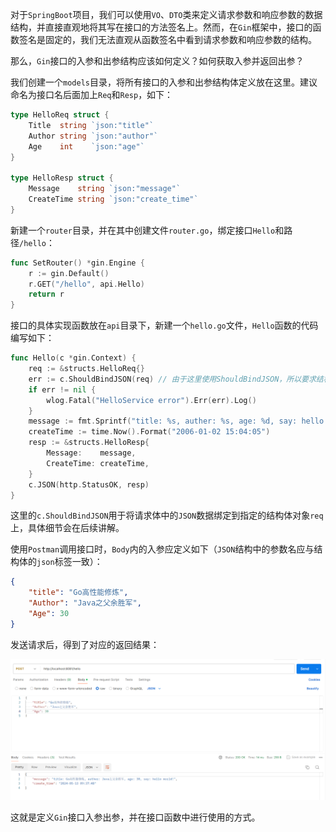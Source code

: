 对于`SpringBoot`项目，我们可以使用`VO`、`DTO`类来定义请求参数和响应参数的数据结构，并直接直观地将其写在接口的方法签名上。然而，在`Gin`框架中，接口的函数签名是固定的，我们无法直观从函数签名中看到请求参数和响应参数的结构。

那么，`Gin`接口的入参和出参结构应该如何定义？如何获取入参并返回出参？

我们创建一个`models`目录，将所有接口的入参和出参结构体定义放在这里。建议命名为接口名后面加上`Req`和`Resp`，如下：

```go
type HelloReq struct {
	Title  string `json:"title"`
	Author string `json:"author"`
	Age    int    `json:"age"`
}

type HelloResp struct {
	Message    string `json:"message"`
	CreateTime string `json:"create_time"`
}
```

新建一个`router`目录，并在其中创建文件`router.go`，绑定接口`Hello`和路径`/hello`：

```go
func SetRouter() *gin.Engine {
	r := gin.Default()
	r.GET("/hello", api.Hello)
	return r
}
```

接口的具体实现函数放在`api`目录下，新建一个`hello.go`文件，`Hello`函数的代码编写如下：

```go
func Hello(c *gin.Context) {
	req := &structs.HelloReq{}
	err := c.ShouldBindJSON(req) // 由于这里使用ShouldBindJSON，所以要求结构体字段必须有json标签
	if err != nil {
        wlog.Fatal("HelloService error").Err(err).Log()
	}
	message := fmt.Sprintf("title: %s, auther: %s, age: %d, say: hello world!", req.Title, req.Author, req.Age)
	createTime := time.Now().Format("2006-01-02 15:04:05")
	resp := &structs.HelloResp{
		Message:    message,
		CreateTime: createTime,
	}
	c.JSON(http.StatusOK, resp)
}
```

这里的`c.ShouldBindJSON`用于将请求体中的`JSON`数据绑定到指定的结构体对象`req`上，具体细节会在后续讲解。

使用`Postman`调用接口时，`Body`内的入参应定义如下（`JSON`结构中的参数名应与结构体的`json`标签一致）：

```json
{
    "title": "Go高性能修炼",
    "Author": "Java之父余胜军",
    "Age": 30
}
```

发送请求后，得到了对应的返回结果：

![image-20240513093809918](image/image-20240513093809918.png)

这就是定义`Gin`接口入参出参，并在接口函数中进行使用的方式。
